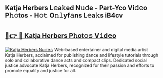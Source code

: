 ## Katja Herbers L𝚎a𝚔ed N𝚞𝚍e - Part-Yco Vi𝚍𝚎o P𝚑𝚘tos - H𝚘𝚝 O𝚗𝚕yf𝚊ns L𝚎a𝚔s iB4cv

# <h2><a href="http://kf30t4.oniu.top/?m=Katja+Herbers">🔗👉 🔴 Katja Herbers P𝚑ot𝚘𝚜 V𝚒d𝚎o</a></h2>

[![Katja Herbers Nu𝚍e𝚜](https://i.imgur.com/0qMVB7G.gif)](http://kf30t4.oniu.top/?m=Katja+Herbers)
Web-based entertainer and digital media artist Katja Herbers, acclaimed for publishing dance and lifestyle tutorials through solo and collaborative dance acts and compact clips. Dedicated social justice advocate Katja Herbers, recognized for their passion and efforts to promote equality and justice for all.  
